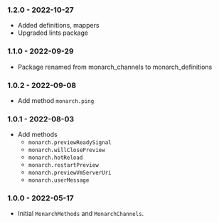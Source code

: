 ### 1.2.0 - 2022-10-27
- Added definitions, mappers
- Upgraded lints package

### 1.1.0 - 2022-09-29
- Package renamed from monarch_channels to monarch_definitions

### 1.0.2 - 2022-09-08
- Add method `monarch.ping`

### 1.0.1 - 2022-08-03
- Add methods
  - `monarch.previewReadySignal`
  - `monarch.willClosePreview`
  - `monarch.hotReload`
  - `monarch.restartPreview`
  - `monarch.previewVmServerUri`
  - `monarch.userMessage`

### 1.0.0 - 2022-05-17
- Initial `MonarchMethods` and `MonarchChannels`.
